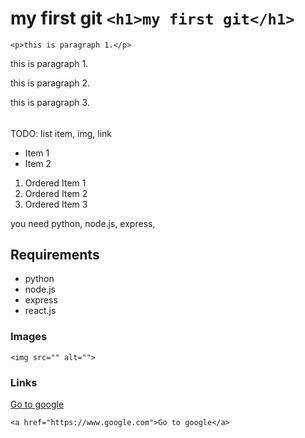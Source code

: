 # my first git `<h1>my first git</h1>`

`<p>this is paragraph 1.</p>`

this is paragraph 1.

this is paragraph 2.

this is paragraph 3.

##

###

####

#####

######

TODO: list item, img, link

- Item 1
- Item 2
<!-- use 'list item': -, +, * -->

1. Ordered Item 1
2. Ordered Item 2
3. Ordered Item 3
<!-- use <ol> tag: 1. 2. 3. ... -->

you need python, node.js, express,

## Requirements

- python
- node.js
- express
- react.js

### Images

<!-- ![olaf from Frozen](https://i.pinimg.com/originals/2a/54/0f/2a540f2b4e0bcf52f27b9e6d90f50a72.jpg) -->

`<img src="" alt="">`

### Links

[Go to google](https://www.google.com)

`<a href="https://www.google.com">Go to google</a>`